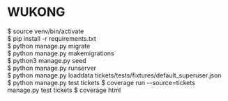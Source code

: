 # WUKONG
$ source venv/bin/activate  
$ pip install -r requirements.txt  
$ python manage.py migrate  
$ python manage.py makemigrations  
$ python3 manage.py seed  
$ python manage.py runserver  
$ python manage.py loaddata tickets/tests/fixtures/default_superuser.json
$ python manage.py test tickets
$ coverage run --source=tickets manage.py test tickets
$ coverage html
